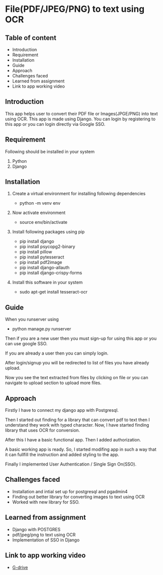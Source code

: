 # File(PDF/JPEG/PNG) to text using OCR

## Table of content

- Introduction
- Requirement
- Installation
- Guide
- Approach
- Challenges faced
- Learned from assignment
- Link to app working video

## Introduction

This app helps user to convert their PDF file or Images(JPGE/PNG) into text using OCR. This app is made using Django. You can login by registering to this app or you can login directly via Google SSO.

## Requirement

Following should be installed in your system

1. Python
2. Django

## Installation

1. Create a virtual environment for installing following dependencies

   - python -m venv env

2. Now activate environment

   - source env/bin/activate

3. Install following packages using pip

   - pip install django
   - pip install psycopg2-binary
   - pip install pillow
   - pip install pytesseract
   - pip install pdf2image
   - pip install django-allauth
   - pip install django-crispy-forms

4. Install this software in your system

   - sudo apt-get install tesseract-ocr

## Guide

When you runserver using

- python manage.py runserver

Then if you are a new user then you must sign-up for using this app or you can use google SSO.

If you are already a user then you can simply login.

After login/signup you will be redirected to list of files you have already upload.

Now you see the text extracted from files by clicking on file or you can navigate to upload section to upload more files.

## Approach

Firstly I have to connect my django app with Postgresql.

Then I started out finding for a library that can convert pdf to text then I understand they work with typed character. Now, I have started finding library that uses OCR for conversion.

After this I have a basic functional app. Then I added authorization.

A basic working app is ready. So, I started modifing app in such a way that it can fullfill the instruction
and added styling to the app.

Finally I implemented User Authentication / Single Sign On(SSO).

## Challenges faced

- Installation and intial set up for postgresql and pgadmin4
- Finding out better library for converting images to text using OCR
- Worked with new library for SSO.

## Learned from assignment

- Django with POSTGRES
- pdf/jpeg/png to text using OCR
- Implementation of SSO in Django

## Link to app working video

- [G-drive](https://drive.google.com/drive/folders/1HmFsxC3uximWRLvMbjeA4_Ak9qQ3itrH?usp=share_link)

